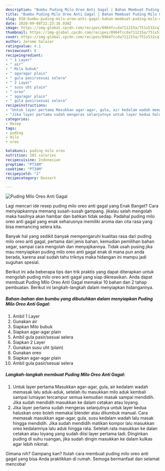 ```yaml
---
description: "Bumbu Puding Milo Oreo Anti Gagal | Bahan Membuat Puding Milo Oreo Anti Gagal Yang Enak Dan Lezat"
title: "Bumbu Puding Milo Oreo Anti Gagal | Bahan Membuat Puding Milo Oreo Anti Gagal Yang Enak Dan Lezat"
slug: 658-bumbu-puding-milo-oreo-anti-gagal-bahan-membuat-puding-milo-oreo-anti-gagal-yang-enak-dan-lezat
date: 2020-09-08T22:23:16.938Z
image: https://img-global.cpcdn.com/recipes/0964fccda711215a/751x532cq70/puding-milo-oreo-anti-gagal-foto-resep-utama.jpg
thumbnail: https://img-global.cpcdn.com/recipes/0964fccda711215a/751x532cq70/puding-milo-oreo-anti-gagal-foto-resep-utama.jpg
cover: https://img-global.cpcdn.com/recipes/0964fccda711215a/751x532cq70/puding-milo-oreo-anti-gagal-foto-resep-utama.jpg
author: Jerome Salazar
ratingvalue: 4.1
reviewcount: 8
recipeingredient:
- " 1 Layer"
- " air"
- " Milo bubuk"
- " agaragar plain"
- " gula pasirsesuai selera"
- " 2 Layer"
- " susu uht plain"
- " oreo"
- " agaragar plain"
- " gula pasirsesuai selera"
recipeinstructions:
- "Untuk layer pertama Masukkan agar-agar, gula, air kedalam wadah memasak lalu aduk-aduk, setelah itu masukkan milo aduk kembali sampai lumayan tercampur semua kemudian masak sampai mendidih. Jika sudah mendidih masukkan ke dalam cetakan atau loyang."
- "Jika layer pertama sudah mengeras selanjutnya untuk layer kedua haluskan oreo boleh memakai blender atau ditumbuk manual. Cara memasak masukkan agar-agar, gula, susu kedalam wadah lalu masak hingga mendidih. Jika sudah mendidih matikan kompor lalu masukkan oreo kedalamnya lalu aduk hingga rata. Setelah rata masukkan ke dalan cetakan atau loyang yang sudah diisi layer pertama tadi. Dinginkan puding di suhu ruangan, jika sudah dingin masukkan ke dalam kulkas agar lebih nikmat."
categories:
- Resep
tags:
- puding
- milo
- oreo

katakunci: puding milo oreo 
nutrition: 201 calories
recipecuisine: Indonesian
preptime: "PT34M"
cooktime: "PT38M"
recipeyield: "2"
recipecategory: Dessert

---
```



![Puding Milo Oreo Anti Gagal](https://img-global.cpcdn.com/recipes/0964fccda711215a/751x532cq70/puding-milo-oreo-anti-gagal-foto-resep-utama.jpg)

Lagi mencari ide resep puding milo oreo anti gagal yang Enak Banget? Cara menyiapkannya memang susah-susah gampang. jikalau salah mengolah maka hasilnya akan hambar dan bahkan tidak sedap. Padahal puding milo oreo anti gagal yang enak seharusnya memiliki aroma dan cita rasa yang bisa memancing selera kita.

Banyak hal yang sedikit banyak mempengaruhi kualitas rasa dari puding milo oreo anti gagal, pertama dari jenis bahan, kemudian pemilihan bahan segar, sampai cara mengolah dan menyajikannya. Tidak usah pusing jika mau menyiapkan puding milo oreo anti gagal enak di mana pun anda berada, karena asal sudah tahu triknya maka hidangan ini mampu jadi suguhan spesial.




Berikut ini ada beberapa tips dan trik praktis yang dapat diterapkan untuk mengolah puding milo oreo anti gagal yang siap dikreasikan. Anda dapat membuat Puding Milo Oreo Anti Gagal memakai 10 bahan dan 2 tahap pembuatan. Berikut ini langkah-langkah dalam menyiapkan hidangannya.

<!--inarticleads1-->

##### Bahan-bahan dan bumbu yang dibutuhkan dalam menyiapkan Puding Milo Oreo Anti Gagal:

1. Ambil  1 Layer
1. Gunakan  air
1. Siapkan  Milo bubuk
1. Siapkan  agar-agar plain
1. Ambil  gula pasir/sesuai selera
1. Siapkan  2 Layer
1. Gunakan  susu uht (plain)
1. Gunakan  oreo
1. Siapkan  agar-agar plain
1. Ambil  gula pasir/sesuai selera




<!--inarticleads2-->

##### Langkah-langkah membuat Puding Milo Oreo Anti Gagal:

1. Untuk layer pertama Masukkan agar-agar, gula, air kedalam wadah memasak lalu aduk-aduk, setelah itu masukkan milo aduk kembali sampai lumayan tercampur semua kemudian masak sampai mendidih. Jika sudah mendidih masukkan ke dalam cetakan atau loyang.
1. Jika layer pertama sudah mengeras selanjutnya untuk layer kedua haluskan oreo boleh memakai blender atau ditumbuk manual. Cara memasak masukkan agar-agar, gula, susu kedalam wadah lalu masak hingga mendidih. Jika sudah mendidih matikan kompor lalu masukkan oreo kedalamnya lalu aduk hingga rata. Setelah rata masukkan ke dalan cetakan atau loyang yang sudah diisi layer pertama tadi. Dinginkan puding di suhu ruangan, jika sudah dingin masukkan ke dalam kulkas agar lebih nikmat.




Gimana nih? Gampang kan? Itulah cara membuat puding milo oreo anti gagal yang bisa Anda praktikkan di rumah. Semoga bermanfaat dan selamat mencoba!
